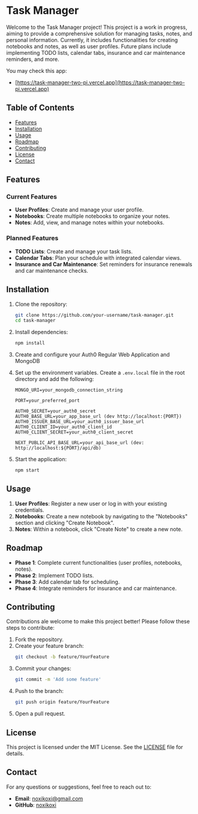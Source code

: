 # Task Manager

Welcome to the Task Manager project! This project is a work in progress, aiming to provide a comprehensive solution for managing tasks, notes, and personal information. Currently, it includes functionalities for creating notebooks and notes, as well as user profiles. Future plans include implementing TODO lists, calendar tabs, insurance and car maintenance reminders, and more.

You may check this app: 
- [https://task-manager-two-pi.vercel.app](https://task-manager-two-pi.vercel.app)

## Table of Contents

- [Features](#features)
- [Installation](#installation)
- [Usage](#usage)
- [Roadmap](#roadmap)
- [Contributing](#contributing)
- [License](#license)
- [Contact](#contact)

## Features

### Current Features
- **User Profiles**: Create and manage your user profile.
- **Notebooks**: Create multiple notebooks to organize your notes.
- **Notes**: Add, view, and manage notes within your notebooks.

### Planned Features
- **TODO Lists**: Create and manage your task lists.
- **Calendar Tabs**: Plan your schedule with integrated calendar views.
- **Insurance and Car Maintenance**: Set reminders for insurance renewals and car maintenance checks.

## Installation

1. Clone the repository:
    ```sh
    git clone https://github.com/your-username/task-manager.git
    cd task-manager
    ```

2. Install dependencies:
    ```sh
    npm install
    ```
   
3. Create and configure your Auth0  Regular Web Application and MongoDB


4. Set up the environment variables. Create a `.env.local` file in the root directory and add the following:
    ```env
    MONGO_URI=your_mongodb_connection_string
   
    PORT=your_preferred_port
   
    AUTH0_SECRET=your_auth0_secret
    AUTH0_BASE_URL=your_app_base_url (dev http://localhost:{PORT})
    AUTH0_ISSUER_BASE_URL=your_auth0_issuer_base_url
    AUTH0_CLIENT_ID=your_auth0_client_id
    AUTH0_CLIENT_SECRET=your_auth0_client_secret
   
    NEXT_PUBLIC_API_BASE_URL=your_api_base_url (dev: http://localhost:${PORT}/api/db)
    ```

5. Start the application:
    ```sh
    npm start
    ```

## Usage

1. **User Profiles**: Register a new user or log in with your existing credentials.
2. **Notebooks**: Create a new notebook by navigating to the "Notebooks" section and clicking "Create Notebook".
3. **Notes**: Within a notebook, click "Create Note" to create a new note.

## Roadmap

- **Phase 1**: Complete current functionalities (user profiles, notebooks, notes).
- **Phase 2**: Implement TODO lists.
- **Phase 3**: Add calendar tab for scheduling.
- **Phase 4**: Integrate reminders for insurance and car maintenance.

## Contributing

Contributions ale welcome to make this project better! Please follow these steps to contribute:

1. Fork the repository.
2. Create your feature branch:
    ```sh
    git checkout -b feature/YourFeature
    ```
3. Commit your changes:
    ```sh
    git commit -m 'Add some feature'
    ```
4. Push to the branch:
    ```sh
    git push origin feature/YourFeature
    ```
5. Open a pull request.

## License

This project is licensed under the MIT License. See the [LICENSE](LICENSE) file for details.

## Contact

For any questions or suggestions, feel free to reach out to:
- **Email**: noxikoxi@gmail.com
- **GitHub**: [noxikoxi](https://github.com/noxikoxi)
